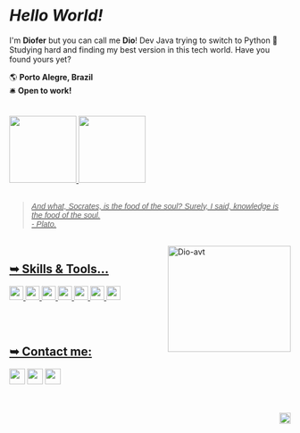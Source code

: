# <i> Hello World! </i> </h1>
 I'm **Diofer** but you can call me **Dio**! Dev Java trying to switch to Python 😬 <br> 
Studying hard and finding my best version in this tech world. Have you found yours yet?

<div>
  
  🌎 <b>Porto Alegre, Brazil</b> <br>
  🛎️ <b>Open to work!</b>
  
</div>

  <br>
  
<div>
  <a href="https://github.com/dioferoviedo">
  <img height="120em" src="https://github-readme-stats-sigma-five.vercel.app/api/top-langs?username=dioferoviedo&layout=compact&langs_count=7&theme=dracula"/>
  <img height="120em" src="https://github-readme-stats-sigma-five.vercel.app/api?username=dioferoviedo&show_icons=true&theme=dracula&include_all_commits=true&count_private=true"/>
    
</div>
  
  <br>
  
<div>
  <blockquote><i><font face="Arial">And what, Socrates, is the food of the soul? Surely, I said, knowledge is the food of the soul.<br>
 - Plato.</i></font></blockquote>
</div>
  
  <br>
  
<div> 
  
  <a href="https://github.com/dioferoviedo">
  <img align="right" alt="Dio-avt" src="https://cdn.discordapp.com/attachments/1031919601623244970/1066450160676241470/Picsart_23-01-21_12-31-01-381-removebg.png" width="220" height="190" /> 
    
</div>
   
## <b> ➥ Skills & Tools... </b>
  
  <div>
    <img height="25em" src="https://img.shields.io/badge/Java-ED8B00?style=for-the-badge&logo=java&logoColor=white">
    <img height="25em" src="https://img.shields.io/badge/Spring-6DB33F?style=for-the-badge&logo=spring&logoColor=white">
    <img height="25em" src="https://img.shields.io/badge/Python-3776AB?style=for-the-badge&logo=python&logoColor=white">
    <img height="25em" src="https://img.shields.io/badge/HTML-239120?style=for-the-badge&logo=html5&logoColor=white">
    <img height="25em" src="https://img.shields.io/badge/GitHub-100000?style=for-the-badge&logo=github&logoColor=white">
    <img height="25em" src="https://img.shields.io/badge/GitLab-330F63?style=for-the-badge&logo=gitlab&logoColor=white">
    <img height="25em" src="https://img.shields.io/badge/GIT-E44C30?style=for-the-badge&logo=git&logoColor=white">
    
  </div>

   <br><br>
  
   ## <b> ➥ Contact me: </b>
   
<div>
  <a href="https://www.instagram.com/diofer/" target="_blank">
  <img height="28em" src="https://img.shields.io/badge/-Instagram-%23E4405F?style=for-the-badge&logo=instagram&logoColor=white" target="_blank"></a>
  <a href = "mailto:dioferteonilo@gmail.com">
  <img height="28em" src="https://img.shields.io/badge/Gmail-D14836?style=for-the-badge&logo=gmail&logoColor=white" target="_blank"></a>
  <a href="https://www.linkedin.com/in/dioferteonilo/" target="_blank">
  <img height="28em" src="https://img.shields.io/badge/LinkedIn-0077B5?style=for-the-badge&logo=linkedin&logoColor=white" target="_blank"></a>  
  <br>
  <br>
  
</div>
   <br>
  <p align="right">
  <img height="20em" src ="https://visitcount.itsvg.in/api?id=dioferoviedo&style=plastic=2&color=#3f69b4">
</p>
